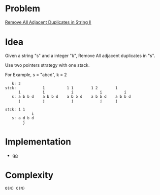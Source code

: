 # Problem

[Remove All Adjacent Duplicates in String II](https://leetcode.com/problems/remove-all-adjacent-duplicates-in-string-ii/)

# Idea

Given a string "s" and a integer "k", Remove All
adjacent duplicates in "s".

Use two pointers strategy with one stack.

For Example, s = "abcd", k = 2

```
   k: 2
stck:            1          1 1        1 2        1
      i          i            i            i          i
   s: a b b d    a b b d    a b b d    a b b d    a b b d
      j          j            j            j      j

stck: 1 1         
            i    
   s: a d b d    
        j       
```

# Implementation

* [go](a.go)

# Complexity

```
O(N) O(N)
```
